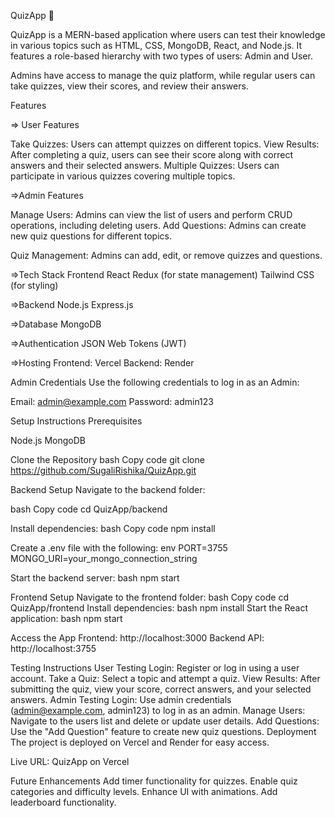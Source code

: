 QuizApp 🎯

QuizApp is a MERN-based application where users can test their knowledge in various topics such as HTML, CSS, MongoDB, React, and Node.js. It features a role-based hierarchy with two types of users: Admin and User.

Admins have access to manage the quiz platform, while regular users can take quizzes, view their scores, and review their answers.

Features

=> User Features

Take Quizzes: Users can attempt quizzes on different topics.
View Results: After completing a quiz, users can see their score along with correct answers and their selected answers.
Multiple Quizzes: Users can participate in various quizzes covering multiple topics.

=>Admin Features

Manage Users: Admins can view the list of users and perform CRUD operations, including deleting users.
Add Questions: Admins can create new quiz questions for different topics.

Quiz Management: Admins can add, edit, or remove quizzes and questions.

=>Tech Stack
Frontend
React
Redux (for state management)
Tailwind CSS (for styling)

=>Backend
Node.js
Express.js

=>Database
MongoDB

=>Authentication
JSON Web Tokens (JWT)

=>Hosting
Frontend: Vercel
Backend: Render

Admin Credentials
Use the following credentials to log in as an Admin:

Email: admin@example.com
Password: admin123

Setup Instructions
Prerequisites

Node.js
MongoDB

Clone the Repository
bash
Copy code
git clone https://github.com/SugaliRishika/QuizApp.git

Backend Setup
Navigate to the backend folder:

bash
Copy code
cd QuizApp/backend

Install dependencies:
bash
Copy code
npm install

Create a .env file with the following:
env
PORT=3755
MONGO_URI=your_mongo_connection_string

Start the backend server:
bash
npm start

Frontend Setup
Navigate to the frontend folder:
bash
Copy code
cd QuizApp/frontend
Install dependencies:
bash
npm install
Start the React application:
bash
npm start

Access the App
Frontend: http://localhost:3000
Backend API: http://localhost:3755

Testing Instructions
User Testing
Login: Register or log in using a user account.
Take a Quiz: Select a topic and attempt a quiz.
View Results: After submitting the quiz, view your score, correct answers, and your selected answers.
Admin Testing
Login: Use admin credentials (admin@example.com, admin123) to log in as an admin.
Manage Users: Navigate to the users list and delete or update user details.
Add Questions: Use the "Add Question" feature to create new quiz questions.
Deployment
The project is deployed on Vercel and Render for easy access.

Live URL: QuizApp on Vercel

Future Enhancements
Add timer functionality for quizzes.
Enable quiz categories and difficulty levels.
Enhance UI with animations.
Add leaderboard functionality.